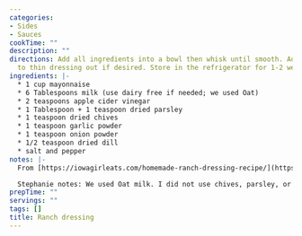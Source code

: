 ```yaml
---
categories:
- Sides
- Sauces
cookTime: ""
description: ""
directions: Add all ingredients into a bowl then whisk until smooth. Add more milk
  to thin dressing out if desired. Store in the refrigerator for 1-2 weeks.
ingredients: |-
  * 1 cup mayonnaise
  * 6 Tablespoons milk (use dairy free if needed; we used Oat)
  * 2 teaspoons apple cider vinegar
  * 1 Tablespoon + 1 teaspoon dried parsley
  * 1 teaspoon dried chives
  * 1 teaspoon garlic powder
  * 1 teaspoon onion powder
  * 1/2 teaspoon dried dill
  * salt and pepper
notes: |-
  From [https://iowagirleats.com/homemade-ranch-dressing-recipe/](https://iowagirleats.com/homemade-ranch-dressing-recipe/ "https://iowagirleats.com/homemade-ranch-dressing-recipe/")

  Stephanie notes: We used Oat milk. I did not use chives, parsley, or pepper. This is so good.
prepTime: ""
servings: ""
tags: []
title: Ranch dressing
---
```

